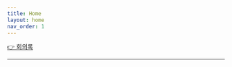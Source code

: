 ```yaml
---
title: Home
layout: home
nav_order: 1
---
```


[👉 회의록](https://tech-pioneers.github.io/docs/meeting)

---
